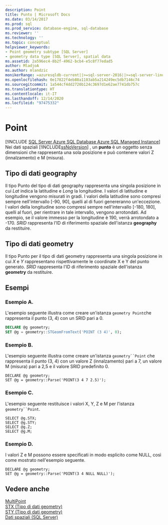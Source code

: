 ```yaml
---
description: Point
title: Punto | Microsoft Docs
ms.date: 03/14/2017
ms.prod: sql
ms.prod_service: database-engine, sql-database
ms.reviewer: ''
ms.technology: ''
ms.topic: conceptual
helpviewer_keywords:
- Point geometry subtype [SQL Server]
- geometry data type [SQL Server], spatial data
ms.assetid: 2a596ec4-8b2f-4962-bcb4-e5c8f77edad5
author: MladjoA
ms.author: mlandzic
monikerRange: =azuresqldb-current||>=sql-server-2016||>=sql-server-linux-2017||=azuresqldb-mi-current
ms.openlocfilehash: 0e17822f4eb88a1103ab5a214249ec5db7146c74
ms.sourcegitcommit: 1a544cf4dd2720b124c3697d1e62ae7741db757c
ms.translationtype: HT
ms.contentlocale: it-IT
ms.lasthandoff: 12/14/2020
ms.locfileid: "97475332"
---
```

# <a name="point"></a>Point
[!INCLUDE [SQL Server Azure SQL Database Azure SQL Managed Instance](../../includes/applies-to-version/sql-asdb-asdbmi.md)]
  Nei dati spaziali [!INCLUDE[ssNoVersion](../../includes/ssnoversion-md.md)] , un **punto** è un oggetto senza dimensioni che rappresenta una sola posizione e può contenere valori Z (innalzamento) e M (misura).  
  
## <a name="geography-data-type"></a>Tipo di dati geography  
 Il tipo Punto del tipo di dati geography rappresenta una singola posizione in cui *Lat* indica la latitudine e *Long* la longitudine. I valori di latitudine e longitudine vengono misurati in gradi. I valori della latitudine sono compresi sempre nell'intervallo [-90, 90], quelli al di fuori genereranno un'eccezione. I valori della longitudine sono compresi sempre nell'intervallo [-180, 180], quelli al fuori, per rientrare in tale intervallo, vengono arrotondati. Ad esempio, se il valore immesso per la longitudine è 190, verrà arrotondato a -170. *SRID* rappresenta l'ID di riferimento spaziale dell'istanza **geography** da restituire.  
  
## <a name="geometry-data-type"></a>Tipo di dati geometry  
 Il tipo Punto per il tipo di dati geometry rappresenta una singola posizione in cui *X* e *Y* rappresentano rispettivamente le coordinate X e Y del punto generato. *SRID* rappresenta l'ID di riferimento spaziale dell'istanza **geometry** da restituire.  
  
## <a name="examples"></a>Esempi  
### <a name="example-a"></a>Esempio A.
L'esempio seguente illustra come creare un'istanza `geometry Point`che rappresenta il punto (3, 4) con un SRID pari a 0.  
  
```sql  
DECLARE @g geometry;  
SET @g = geometry::STGeomFromText('POINT (3 4)', 0);  
```  
  
### <a name="example-b"></a>Esempio B.
L'esempio seguente illustra come creare un'istanza `geometry``Point` che rappresenta il punto (3, 4) con un valore Z (innalzamento) pari a 7, un valore M (misura) pari a 2,5 e il valore SRID predefinito 0.  
  
```  
DECLARE @g geometry;  
SET @g = geometry::Parse('POINT(3 4 7 2.5)');  
```  
  
### <a name="example-c"></a>Esempio C.
L'esempio seguente restituisce i valori X, Y, Z e M per l'istanza `geometry``Point`.  
  
```  
SELECT @g.STX;  
SELECT @g.STY;  
SELECT @g.Z;  
SELECT @g.M;  
```  
  
### <a name="example-d"></a>Esempio D.
I valori Z e M possono essere specificati in modo esplicito come NULL, così come mostrato nell'esempio seguente.  
  
```  
DECLARE @g geometry;  
SET @g = geometry::Parse('POINT(3 4 NULL NULL)');  
```  
  
## <a name="see-also"></a>Vedere anche  
 [MultiPoint](../../relational-databases/spatial/multipoint.md)   
 [STX &#40;Tipo di dati geometry&#41;](../../t-sql/spatial-geometry/stx-geometry-data-type.md)   
 [STY &#40;Tipo di dati geometry&#41;](../../t-sql/spatial-geometry/sty-geometry-data-type.md)   
 [Dati spaziali &#40;SQL Server&#41;](../../relational-databases/spatial/spatial-data-sql-server.md)  
  
  
